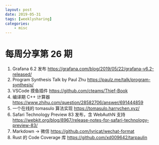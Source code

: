 ```yaml
---
layout: post
date: 2019-05-31
tags: [weeklysharing]
categories:
    - misc
---
```


# 每周分享第 26 期

1. Grafana 6.2 发布 https://grafana.com/blog/2019/05/22/grafana-v6.2-released/
2. Program Synthesis Talk by Paul Zhu https://paulz.me/talk/program-synthesis/
3. VSCode 摸鱼插件 https://github.com/cteams/Thief-Book
4. 编译期 C++ 计算器 https://www.zhihu.com/question/28582706/answer/691444859
5. 一个在线的 tomasulo 算法实现 https://tomasulo.harrychen.xyz/
6. Safari Technology Preview 83 发布，含 WebAuthN 支持 https://webkit.org/blog/8967/release-notes-for-safari-technology-preview-83/
7. Markdown -> 微信 https://github.com/lyricat/wechat-format
8. Rust 的 Code Coverage 库 https://github.com/xd009642/tarpaulin

